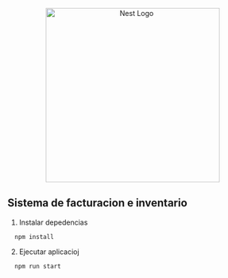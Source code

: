 <p align="center">
  <a target="blank"><img src="https://pr1.nicelocal.ec/456ZxpxAiT0HsyTldU-uSQ/640x340,q85/4px-BW84_n0QJGVPszge3NRBsKw-2VcOifrJIjPYFYkOtaCZxxXQ2XW3jsO4qSqBfY-ABNB0oHF8kV0y9gxSKw8ubNfY-CVt71BaMNhNwKBZUBa_mzvj0g" width="350" alt="Nest Logo" /></a>
</p>


## Sistema de facturacion e inventario

1. Instalar depedencias

```
  npm install
```

2. Ejecutar aplicacioj

```
  npm run start
```



